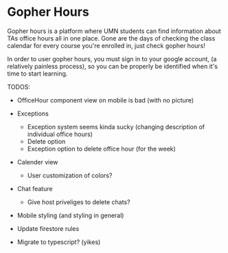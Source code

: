 # Gopher Hours

Gopher hours is a platform where UMN students can find information about
TAs office hours all in one place. Gone are the days of checking the
class calendar for every course you're enrolled in, just check
gopher hours!

In order to user gopher hours, you must sign in to your google account,
(a relatively painless process), so you can be properly be identified when it's
time to start learning.

TODOS:
* OfficeHour component view on mobile is bad (with no picture)
* Exceptions
  * Exception system seems kinda sucky (changing description of individual office hours)
  * Delete option
  * Exception option to delete office hour (for the week)
* Calender view
  * User customization of colors?
* Chat feature
  * Give host priveliges to delete chats?

* Mobile styling (and styling in general)
* Update firestore rules
* Migrate to typescript? (yikes)